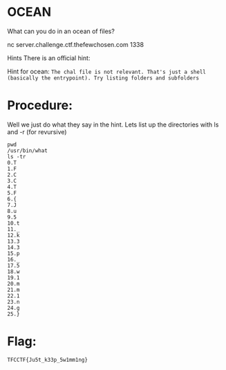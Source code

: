 # OCEAN
What can you do in an ocean of files?

nc server.challenge.ctf.thefewchosen.com 1338

Hints
There is an official hint:

Hint for ocean:
```The chal file is not relevant. That's just a shell (basically the entrypoint). Try listing folders and subfolders```

#  Procedure:

Well we just do what they say in the hint. Lets list up the directories with ls and -r (for revursive)

```
pwd
/usr/bin/what
ls -tr
0.T
1.F
2.C
3.C
4.T
5.F
6.{
7.J
8.u
9.5
10.t
11._
12.k
13.3
14.3
15.p
16._
17.5
18.w
19.1
20.m
21.m
22.1
23.n
24.g
25.}
```

# Flag:


```TFCCTF{Ju5t_k33p_5w1mm1ng}```
